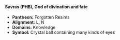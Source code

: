 #### Savras (PHB), God of divination and fate
- **Pantheon:** Forgotten Realms
- **Alignment:** L, N
- **Domains:** Knowledge
- **Symbol:** Crystal ball containing many kinds of eyes